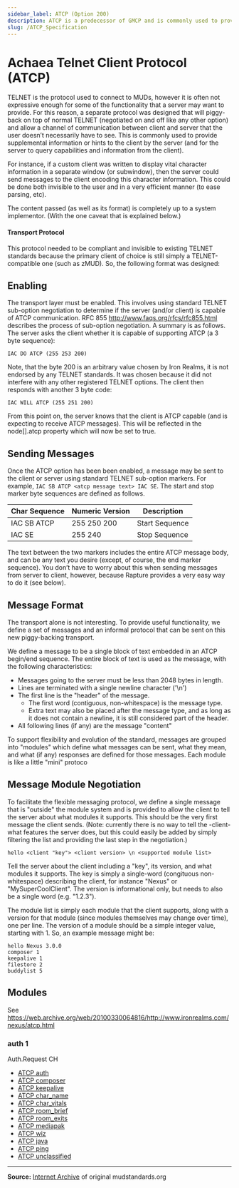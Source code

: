```yaml
---
sidebar_label: ATCP (Option 200)
description: ATCP is a predecessor of GMCP and is commonly used to provide supplemental information or hints to the client by the server (and for the server to query capabilities and information from the client). 
slug: /ATCP_Specification
---
```

# Achaea Telnet Client Protocol (ATCP)
TELNET is the protocol used to connect to MUDs, however it is often not expressive enough for some of the functionality that a server may want to provide. For this reason, a separate protocol was designed that will piggy-back on top of normal TELNET (negotiated on and off like any other option) and allow a channel of communication between client and server that the user doesn’t necessarily have to see. This is commonly used to provide supplemental information or hints to the client by the server (and for the server to query capabilities and information from the client).

For instance, if a custom client was written to display vital character information in a separate window (or subwindow), then the server could send messages to the client encoding this character information. This could be done both invisible to the user and in a very efficient manner (to ease parsing, etc).

The content passed (as well as its format) is completely up to a system implementor. (With the one caveat that is explained below.)

#### Transport Protocol
This protocol needed to be compliant and invisible to existing TELNET standards because the primary client of choice is still simply a TELNET-compatible one (such as zMUD). So, the following format was designed:

## Enabling

The transport layer must be enabled. This involves using standard TELNET sub-option negotiation to determine if the server (and/or client) is capable of ATCP communication. RFC 855 http://www.faqs.org/rfcs/rfc855.html describes the process of sub-option negotiation. A summary is as follows. The server asks the client whether it is capable of supporting ATCP (a 3 byte sequence):
```
IAC DO ATCP (255 253 200) 
```
Note, that the byte 200 is an arbitrary value chosen by Iron Realms, it is not endorsed by any TELNET standards. It was chosen because it did not interfere with any other registered TELNET options. The client then responds with another 3 byte code:
```
IAC WILL ATCP (255 251 200) 
```
From this point on, the server knows that the client is ATCP capable (and is expecting to receive ATCP messages). This will be reflected in the node[].atcp property which will now be set to true. 

## Sending Messages
Once the ATCP option has been been enabled, a message may be sent to the 
client or server using standard TELNET sub-option markers. For example, 
``IAC SB ATCP <atcp message text> IAC SE``. The start and stop marker byte sequences are defined as follows.

| Char Sequence | Numeric Version | Description    |
| ------------- | --------------- | -------------- |
| IAC SB ATCP   | 255 250 200     | Start Sequence |
| IAC SE        | 255 240         | Stop Sequence  |

The text between the two markers includes the entire ATCP message body, and can be any text you desire (except, of course, the end marker sequence). You don’t have to worry about this when sending messages from server to client, however, because Rapture provides a very easy way to do it (see below).

## Message Format
The transport alone is not interesting. To provide useful functionality, we define a set of messages and an informal protocol that can be sent on this new piggy-backing transport.

We define a message to be a single block of text embedded in an ATCP begin/end sequence. The entire block of text is used as the message, with the following characteristics:

* Messages going to the server must be less than 2048 bytes in length.
* Lines are terminated with a single newline character ('\n')
* The first line is the "header" of the message.
  * The first word (contiguous, non-whitespace) is the message type.
  * Extra text may also be placed after the message type, and as long as it does not contain a newline, it is still considered part of the header. 
* All following lines (if any) are the message "content" 

To support flexibility and evolution of the standard, messages are grouped into "modules" which define what messages can be sent, what they mean, and what (if any) responses are defined for those messages. Each module is like a little "mini" protoco 

## Message Module Negotiation
To facilitate the flexible messaging protocol, we define a single message that is "outside" the module system and is provided to allow the client to tell the server about what modules it supports. This should be the very first message the client sends. (Note: currently there is no way to tell the -client- what features the server does, but this could easily be added by simply filtering the list and providing the last step in the negotiation.)
```
hello <client "key"> <client version> \n <supported module list>
```
Tell the server about the client including a "key", its version, and what modules it supports. The key is simply a single-word (congituous non-whitespace) describing the client, for instance "Nexus" or "MySuperCoolClient". The version is informational only, but needs to also be a single word (e.g. "1.2.3").

The module list is simply each module that the client supports, along with a version for that module (since modules themselves may change over time), one per line. The version of a module should be a simple integer value, starting with 1. So, an example message might be:
```
hello Nexus 3.0.0
composer 1
keepalive 1
filestore 2
buddylist 5
```

## Modules

See https://web.archive.org/web/20100330064816/http://www.ironrealms.com/nexus/atcp.html

### auth 1
Auth.Request CH

- [ATCP auth](https://web.archive.org/web/20100330083106/http://www.mudstandards.org/ATCP_auth)
- [ATCP composer](https://web.archive.org/web/20100330083106/http://www.mudstandards.org/ATCP_composer)
- [ATCP keepalive](https://web.archive.org/web/20100330083106/http://www.mudstandards.org/ATCP_keepalive)
- [ATCP char_name](https://web.archive.org/web/20100330083106/http://www.mudstandards.org/ATCP_char_name)
- [ATCP char_vitals](https://web.archive.org/web/20100330083106/http://www.mudstandards.org/ATCP_char_vitals)
- [ATCP room_brief](https://web.archive.org/web/20100330083106/http://www.mudstandards.org/ATCP_room_brief)
- [ATCP room_exits](https://web.archive.org/web/20100330083106/http://www.mudstandards.org/ATCP_room_exits)
- [ATCP mediapak](https://web.archive.org/web/20100330083106/http://www.mudstandards.org/ATCP_mediapak)
- [ATCP wiz](https://web.archive.org/web/20100330083106/http://www.mudstandards.org/ATCP_wiz)
- [ATCP java](https://web.archive.org/web/20100330083106/http://www.mudstandards.org/ATCP_java)
- [ATCP ping](https://web.archive.org/web/20100330083106/http://www.mudstandards.org/ATCP_ping)
- [ATCP unclassified](https://web.archive.org/web/20100330083106/http://www.mudstandards.org/ATCP_unclassified)

------
**Source:** [Internet Archive](https://web.archive.org/web/20100328130811/http://www.mudstandards.org:80/ATCP_Specification) of original mudstandards.org

